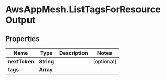 # AwsAppMesh.ListTagsForResourceOutput

## Properties

Name | Type | Description | Notes
------------ | ------------- | ------------- | -------------
**nextToken** | **String** |  | [optional] 
**tags** | **Array** |  | 


